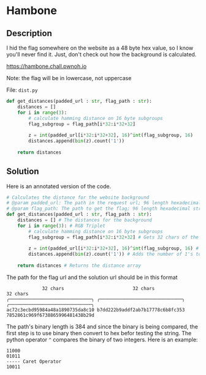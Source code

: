 # Hambone

## Description
I hid the flag somewhere on the website as a 48 byte hex value, so I know you'll never find it. Just, don't check out how the background is calculated.

https://hambone.chall.pwnoh.io

Note: the flag will be in lowercase, not uppercase

File: ``dist.py``

```py
def get_distances(padded_url : str, flag_path : str):
    distances = []
    for i in range(3):
        # calculate hamming distance on 16 byte subgroups
        flag_subgroup = flag_path[i*32:i*32+32]
                
        z = int(padded_url[i*32:i*32+32], 16)^int(flag_subgroup, 16)
        distances.append(bin(z).count('1'))  
        
    return distances
```

## Solution

Here is an annotated version of the code.

```py
# Calculates the distance for the website background
# @param padded_url: The path in the request url; 96 length hexadecimal string
# @param flag_path: The path to get the flag; 96 length hexadecimal string
def get_distances(padded_url : str, flag_path : str):
    distances = [] # The distances for the background
    for i in range(3): # RGB Triplet
        # calculate hamming distance on 16 byte subgroups
        flag_subgroup = flag_path[i*32:i*32+32] # Gets 32 chars of the string based on which iteration it is on
                
        z = int(padded_url[i*32:i*32+32], 16)^int(flag_subgroup, 16) # Gets the bit difference between the current 32 hex section and the flag 32 hex section
        distances.append(bin(z).count('1')) # Adds the number of 1's to the distance
        
    return distances # Returns the distance array
```

The path for the flag url and the solution url should be in this format
```
             32 chars                         32 chars                         32 chars           
╭──────────────────────────────╮ ╭──────────────────────────────╮ ╭──────────────────────────────╮
ac72c3ecbd95984a48a1890735da8c10 b7dd222b9addf2ab7b17778c6b8fc353 7852861c969f6738865996481438b29d
```
The path's binary length is 384 and since the binary is being compared, the first step is to use binary then convert to hex befor testing the string.
The python operator ``^`` compares the binary of two integers.
Here is an example:
```
11000
01011
----- Caret Operator
10011
```
